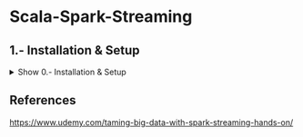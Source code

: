 # Scala-Spark-Streaming

## 1.- Installation & Setup

<details><summary>Show 0.- Installation & Setup</summary>
<p>
  
### Intalling JDK 8

<details><summary>Show Installing Spark</summary>
<p>
  
- Download and Install - http://www.oracle.com/technetwork/java/javase/downloads/jdk8-downloads-2133151.html
  
</p>
</details>

### Installing Spark

<details><summary>Show Installing Spark</summary>
<p>

#### MacOS

```shell
/usr/bin/ruby -e "$(curl -fsSL https://raw.githubusercontent.com/Homebrew/install/master/install)"
```

```shell
brew install apache-spark
```

Change the version "2.2.1" for the actual version installed
```shell
cd /usr/local/Cellar/apache-spark/2.2.1/libexec/conf cp log4j.properties.template log4j.properties
```

Edit the log4j.properties file and change the log level from INFO to ERROR on log4j.rootCategory
```shell
nano log4j.properties.template
```

</p>
</details>

### Installing Scala IDE

<details><summary>Show Installing Scala IDE</summary>
<p>

#### MacOS
- Download and Install - http://scala-ide.org/download/sdk.html


</p>
</details>

### First Spark Streaming App 

<details><summary>Show First Spark Streaming App</summary>
<p>
  
- Create a Twitter Developer Account and Sign in - https://apps.twitter.com/
- Create New App - Name:"SparkStreamingExamples", Description:"Playing with Spark Streaming" > Yes, I agree > Create your Twitter application
- Keys and Access Tokens > Create my access token
- Copy the consumerKey, consumerSecret, accessToken and accessTokenSecret inside the twitter.txt file

```shell
consumerKey XXX-someawesome-key
consumerSecret XXX-someawesome-key
accessToken XXX-someawesome-key
accessTokenSecret XXX-someawesome-key
```

- Scala IDE > File > New Scala Project > Name:"SparkStreamingExamples" > Finish
- Right Click "SparkStreamingExamples" > New > Package > Name:"com.demo.sparkstreaming"
- Right Click "SparkStreamingExamples" > Properties > Java Build Path > Libraries > Add External JARS... > Select all in spark/jars > Add External JARS... > Select "twitter4j-core...jar", "twitter4j-stream...jar", "dstream-twitter...jar"
- Right Click "com.demo.sparkstreaming" > Import > General > File System > Next > From directory:"Choose dir with PrintTweets.scala  & Utilities.scala files" > Finish
- Right Click "SparkStreamingExamples" > Properties > Scala Compiler > Check - Use Project Settings > Scala Installation: "Fixed Scala Installation: 2.11.8 (built-in)" > OK > OK

- Run > Run Configurations > Scala Application > Name:"PrintTweets", Main:"com.demo.sparkstreaming.PrintTweets" > Run

</p>
</details>

</p>
</details>

## References

https://www.udemy.com/taming-big-data-with-spark-streaming-hands-on/
